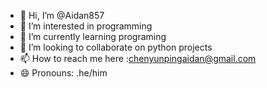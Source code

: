 - 👋 Hi, I’m @Aidan857
- 👀 I’m interested in programming
- 🌱 I’m currently learning programing
- 💞️ I’m looking to collaborate on python projects
- 📫 How to reach me here :chenyunpingaidan@gmail.com
- 😄 Pronouns: .he/him

<!---
Aidan857/Aidan857 is a ✨ special ✨ repository because its `README.md` (this file) appears on your GitHub profile.
You can click the Preview link to take a look at your changes.
--->
